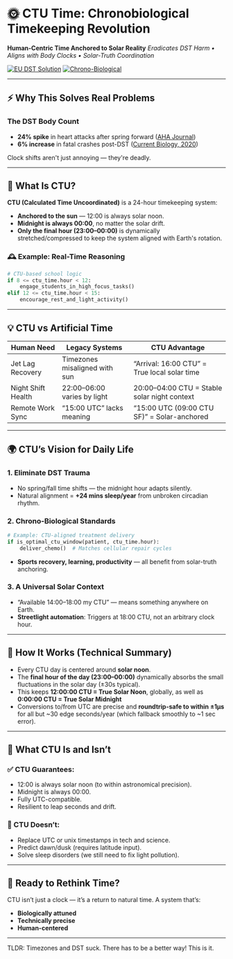 # 🌞 CTU Time: Chronobiological Timekeeping Revolution

**Human-Centric Time Anchored to Solar Reality**
*Eradicates DST Harm • Aligns with Body Clocks • Solar-Truth Coordination*

[![EU DST Solution](https://img.shields.io/badge/Ends-DST%20Productivity%20Loss-green)]()
[![Chrono-Biological](https://img.shields.io/badge/Aligns-With%20Circadian%20Rhythm-blue)]()

---
## ⚡ Why This Solves Real Problems

### The DST Body Count
- **24% spike** in heart attacks after spring forward ([AHA Journal](https://www.ahajournals.org/doi/10.1161/CIRCRESAHA.119.316319))
- **6% increase** in fatal crashes post-DST ([Current Biology, 2020](https://www.sciencedirect.com/science/article/pii/S0960982220303021))

Clock shifts aren't just annoying — they're deadly.

---

## 🧠 What Is CTU?

**CTU (Calculated Time Uncoordinated)** is a 24-hour timekeeping system:
- **Anchored to the sun** — 12:00 is always solar noon.
- **Midnight is always 00:00**, no matter the solar drift.
- **Only the final hour (23:00–00:00)** is dynamically stretched/compressed to keep the system aligned with Earth's rotation.


### 🕰️ Example: Real-Time Reasoning

```python
# CTU-based school logic
if 8 <= ctu_time.hour < 12:
    engage_students_in_high_focus_tasks()
elif 12 <= ctu_time.hour < 15:
    encourage_rest_and_light_activity()
```

---

## 💡 CTU vs Artificial Time

| **Human Need**         | **Legacy Systems**               | **CTU Advantage**                              |
|------------------------|----------------------------------|------------------------------------------------|
| Jet Lag Recovery       | Timezones misaligned with sun   | “Arrival: 16:00 CTU” = True local solar time   |
| Night Shift Health     | 22:00–06:00 varies by light      | 20:00–04:00 CTU = Stable solar night context   |
| Remote Work Sync       | “15:00 UTC” lacks meaning        | “15:00 UTC (09:00 CTU SF)” = Solar-anchored    |

---

## 🌍 CTU’s Vision for Daily Life

### 1. Eliminate DST Trauma
- No spring/fall time shifts — the midnight hour adapts silently.
- Natural alignment = **+24 mins sleep/year** from unbroken circadian rhythm.

### 2. Chrono-Biological Standards

```python
# Example: CTU-aligned treatment delivery
if is_optimal_ctu_window(patient, ctu_time.hour):
    deliver_chemo()  # Matches cellular repair cycles
```

- **Sports recovery, learning, productivity** — all benefit from solar-truth anchoring.

### 3. A Universal Solar Context
- “Available 14:00–18:00 my CTU” — means something anywhere on Earth.
- **Streetlight automation**: Triggers at 18:00 CTU, not an arbitrary clock hour.

---

## 🔧 How It Works (Technical Summary)

- Every CTU day is centered around **solar noon**.
- The **final hour of the day (23:00–00:00)** dynamically absorbs the small fluctuations in the solar day (±30s typical).
- This keeps **12:00:00 CTU = True Solar Noon**, globally, as well as **0:00:00 CTU = True Solar Midnight**
- Conversions to/from UTC are precise and **roundtrip-safe to within ±1μs** for all but ~30 edge seconds/year (which fallback smoothly to ~1 sec error).
---

## 🧪 What CTU Is and Isn’t

### ✅ CTU Guarantees:
- 12:00 is always solar noon (to within astronomical precision).
- Midnight is always 00:00.
- Fully UTC-compatible.
- Resilient to leap seconds and drift.

### 🚫 CTU Doesn’t:
- Replace UTC or unix timestamps in tech and science.
- Predict dawn/dusk (requires latitude input).
- Solve sleep disorders (we still need to fix light pollution).

---

## 🧭 Ready to Rethink Time?

CTU isn’t just a clock — it’s a return to natural time. A system that’s:

- **Biologically attuned**
- **Technically precise**
- **Human-centered**
---
TLDR: Timezones and DST suck. There has to be a better way! This is it. 
